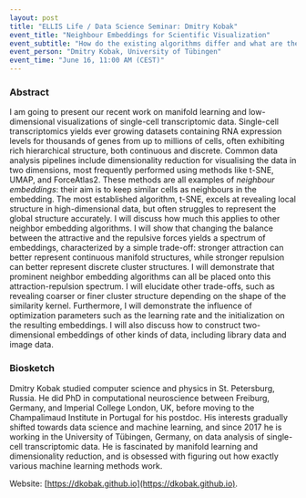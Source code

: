 ```yaml
---
layout: post
title: "ELLIS Life / Data Science Seminar: Dmitry Kobak"
event_title: "Neighbour Embeddings for Scientific Visualization"
event_subtitle: "How do the existing algorithms differ and what are the trade-offs?"
event_person: "Dmitry Kobak, University of Tübingen"
event_time: "June 16, 11:00 AM (CEST)"
---
```


### Abstract

I am going to present our recent work on manifold learning and low-dimensional visualizations of single-cell transcriptomic data. Single-cell transcriptomics yields ever growing datasets containing RNA expression levels for thousands of genes from up to millions of cells, often exhibiting rich hierarchical structure, both continuous and discrete. Common data analysis pipelines include dimensionality reduction for visualising the data in two dimensions, most frequently performed using methods like t-SNE, UMAP, and ForceAtlas2. These methods are all examples of _neighbour embeddings_: their aim is to keep similar cells as neighbours in the embedding. The most established algorithm, t-SNE, excels at revealing local structure in high-dimensional data, but often struggles to represent the global structure accurately. I will discuss how much this applies to other neighbor embedding algorithms. I will show that changing the balance between the attractive and the repulsive forces yields a spectrum of embeddings, characterized by a simple trade-off: stronger attraction can better represent continuous manifold structures, while stronger repulsion can better represent discrete cluster structures. I will demonstrate that prominent neighbor embedding algorithms can all be placed onto this attraction-repulsion spectrum. I will elucidate other trade-offs, such as revealing coarser or finer cluster structure depending on the shape of the similarity kernel. Furthermore, I will demonstrate the influence of optimization parameters such as the learning rate and the initialization on the resulting embeddings. I will also discuss how to construct two-dimensional embeddings of other kinds of data, including library data and image data.

### Biosketch

Dmitry Kobak studied computer science and physics in St. Petersburg, Russia. He did PhD in computational neuroscience between Freiburg, Germany, and Imperial College London, UK, before moving to the Champalimaud Institute in Portugal for his postdoc. His interests gradually shifted towards data science and machine learning, and since 2017 he is working in the University of Tübingen, Germany, on data analysis of single-cell transcriptomic data. He is fascinated by manifold learning and dimensionality reduction, and is obsessed with figuring out how exactly various machine learning methods work.

Website: [https://dkobak.github.io](https://dkobak.github.io).